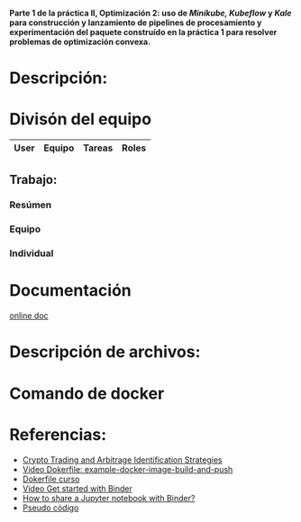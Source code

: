 **Parte 1 de la práctica II, Optimización 2: uso de *Minikube, Kubeflow* y *Kale* para construcción y lanzamiento de pipelines de procesamiento y experimentación del paquete construído en la práctica 1 para resolver problemas de optimización convexa.**


# Descripción: 


# Divisón del equipo

| User| Equipo | Tareas | Roles | 
|:---:|:---:|:---:|:---:|

## Trabajo: 

### Resúmen


 
### Equipo
 


### Individual


# Documentación

 [online doc](https://optimizacion-2-2022-gh-classroom.github.io/practica-2-primera-parte-joelitam2021/)


# Descripción de archivos:



# Comando de docker

  

# Referencias:


* [Crypto Trading and Arbitrage Identification Strategies](https://nbviewer.org/github/rcroessmann/sharing_public/blob/master/arbitrage_identification.ipynb)
* [Video Dokerfile: example-docker-image-build-and-push](https://www.youtube.com/watch?v=wv7JGstFgrU&feature=youtu.be)
* [Dokerfile curso](https://github.com/palmoreck/dockerfiles/blob/master/jupyterlab/optimizacion_2/3.2.8/Dockerfile)
* [Video Get started with Binder](https://www.youtube.com/watch?v=owSGVOov9pQ)
* [ How to share a Jupyter notebook with Binder? ](https://mybinder.readthedocs.io/en/latest/introduction.html)
* [Pseudo código](https://www.simplilearn.com/tutorials/data-structure-tutorial/bellman-ford-algorithm)

